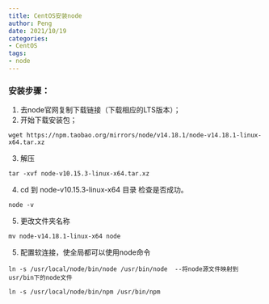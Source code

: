 ```yaml
---
title: CentOS安装node
author: Peng
date: 2021/10/19
categories:
- CentOS
tags:
- node
---
```


### 安装步骤：

1. 去node官网复制下载链接（下载相应的LTS版本）；
2. 开始下载安装包；
```
wget https://npm.taobao.org/mirrors/node/v14.18.1/node-v14.18.1-linux-x64.tar.xz

```

3. 解压
```
tar -xvf node-v10.15.3-linux-x64.tar.xz
```

4. cd 到 node-v10.15.3-linux-x64 目录 检查是否成功。
```
node -v
```

5. 更改文件夹名称

```
mv node-v14.18.1-linux-x64 node

```

5. 配置软连接，使全局都可以使用node命令

```
ln -s /usr/local/node/bin/node /usr/bin/node  --将node源文件映射到usr/bin下的node文件

ln -s /usr/local/node/bin/npm /usr/bin/npm
```
